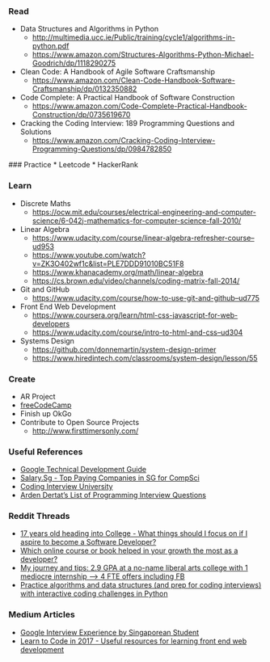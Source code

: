 ### Read

- Data Structures and Algorithms in Python
  - http://multimedia.ucc.ie/Public/training/cycle1/algorithms-in-python.pdf
  - https://www.amazon.com/Structures-Algorithms-Python-Michael-Goodrich/dp/1118290275
- Clean Code: A Handbook of Agile Software Craftsmanship
  - https://www.amazon.com/Clean-Code-Handbook-Software-Craftsmanship/dp/0132350882
- Code Complete: A Practical Handbook of Software Construction
  - https://www.amazon.com/Code-Complete-Practical-Handbook-Construction/dp/0735619670
- Cracking the Coding Interview: 189 Programming Questions and Solutions
  - https://www.amazon.com/Cracking-Coding-Interview-Programming-Questions/dp/0984782850

\#\#\# Practice \* Leetcode \* HackerRank

### Learn

- Discrete Maths
  - https://ocw.mit.edu/courses/electrical-engineering-and-computer-science/6-042j-mathematics-for-computer-science-fall-2010/
- Linear Algebra
  - https://www.udacity.com/course/linear-algebra-refresher-course–ud953
  - https://www.youtube.com/watch?v=ZK3O402wf1c&list=PLE7DDD91010BC51F8
  - https://www.khanacademy.org/math/linear-algebra
  - https://cs.brown.edu/video/channels/coding-matrix-fall-2014/
- Git and GitHub
  - https://www.udacity.com/course/how-to-use-git-and-github–ud775
- Front End Web Development
  - https://www.coursera.org/learn/html-css-javascript-for-web-developers
  - https://www.udacity.com/course/intro-to-html-and-css–ud304
- Systems Design
  - https://github.com/donnemartin/system-design-primer
  - https://www.hiredintech.com/classrooms/system-design/lesson/55

### Create

- AR Project
- [freeCodeCamp](https://www.freecodecamp.com/)
- Finish up OkGo
- Contribute to Open Source Projects
  - http://www.firsttimersonly.com/

### Useful References

- [Google Technical Development Guide](https://www.google.com/about/careers/students/guide-to-technical-development.html)
- [Salary.Sg - Top Paying Companies in SG for CompSci](http://forums.salary.sg/income-jobs/8617-top-paying-companies-sg-compsci.html#post94905)
- [Coding Interview University](https://github.com/jwasham/coding-interview-university/blob/master/README.md#recursion)
- [Arden Dertat’s List of Programming Interview Questions](http://www.ardendertat.com/2012/01/09/programming-interview-questions/)

### Reddit Threads

- [17 years old heading into College - What things should I focus on if I aspire to become a Software Developer?](https://www.reddit.com/r/cscareerquestions/comments/691zpw/17_years_old_heading_into_college_what_things/)
- [Which online course or book helped in your growth the most as a developer?](https://www.reddit.com/r/cscareerquestions/comments/65ln8o/which_online_course_or_book_helped_in_your_growth/)
- [My journey and tips: 2.9 GPA at a no-name liberal arts college with 1 mediocre internship —&gt; 4 FTE offers including FB](https://www.reddit.com/r/cscareerquestions/comments/6278bi/my_journey_and_tips_29_gpa_at_a_noname_liberal/)
- [Practice algorithms and data structures (and prep for coding interviews) with interactive coding challenges in Python](https://github.com/donnemartin/coding)

### Medium Articles

- [Google Interview Experience by Singaporean Student](https://medium.com/@jinzhe/my-google-interview-experience-51f716c7e578)
- [Learn to Code in 2017 - Useful resources for learning front end web development](https://hackernoon.com/learn-to-code-in-2017-get-hired-and-have-fun-along-the-way-5ff4c1b1a790?source=userActivityShare-ff62632145a3-1494413549&gi=1bef10198695)
